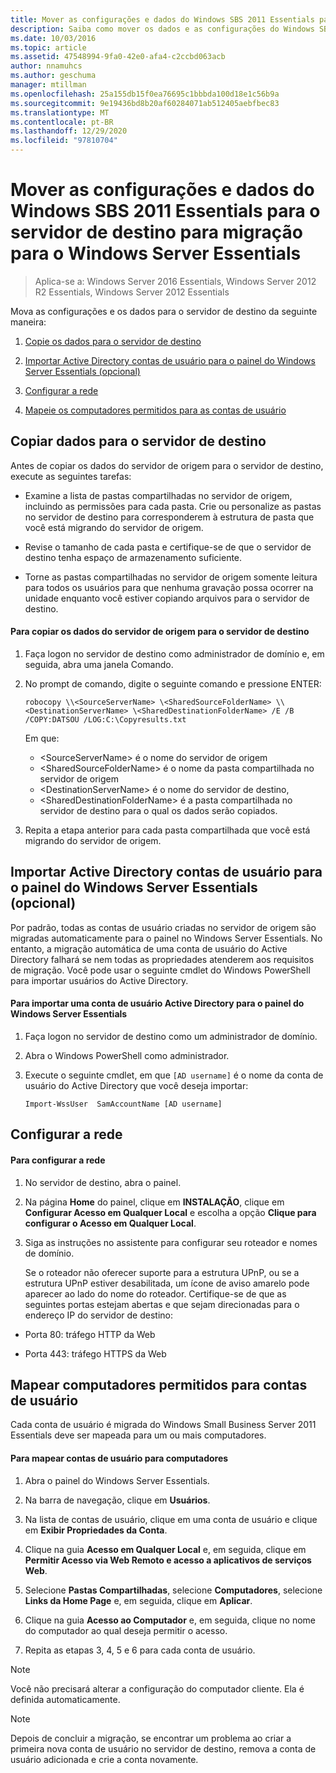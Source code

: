 ```yaml
---
title: Mover as configurações e dados do Windows SBS 2011 Essentials para o servidor de destino para migração para o Windows Server Essentials
description: Saiba como mover os dados e as configurações do Windows SBS 2011 Essentials para o servidor de destino para a migração do Windows Server Essentials.
ms.date: 10/03/2016
ms.topic: article
ms.assetid: 47548994-9fa0-42e0-afa4-c2ccbd063acb
author: nnamuhcs
ms.author: geschuma
manager: mtillman
ms.openlocfilehash: 25a155db15f0ea76695c1bbbda100d18e1c56b9a
ms.sourcegitcommit: 9e19436bd8b20af60284071ab512405aebfbec83
ms.translationtype: MT
ms.contentlocale: pt-BR
ms.lasthandoff: 12/29/2020
ms.locfileid: "97810704"
---
```

# <a name="move-windows-sbs-2011-essentials-settings-and-data-to-the-destination-server-for-windows-server-essentials-migration"></a>Mover as configurações e dados do Windows SBS 2011 Essentials para o servidor de destino para migração para o Windows Server Essentials

>Aplica-se a: Windows Server 2016 Essentials, Windows Server 2012 R2 Essentials, Windows Server 2012 Essentials

Mova as configurações e os dados para o servidor de destino da seguinte maneira:


1.  [Copie os dados para o servidor de destino](Move-Windows-SBS-2011-Essentials-to-the-Destination-Server-for-migration.md#BKMK_CopyData)

2.  [Importar Active Directory contas de usuário para o painel do Windows Server Essentials (opcional)](Move-Windows-SBS-2011-Essentials-to-the-Destination-Server-for-migration.md#BKMK_ImportADaccounts)

3.  [Configurar a rede](Move-Windows-SBS-2011-Essentials-to-the-Destination-Server-for-migration.md#BKMK_Network)

4.  [Mapeie os computadores permitidos para as contas de usuário](Move-Windows-SBS-2011-Essentials-to-the-Destination-Server-for-migration.md#BKMK_MapPermittedComputers)

##  <a name="copy-data-to-the-destination-server"></a><a name="BKMK_CopyData"></a> Copiar dados para o servidor de destino
 Antes de copiar os dados do servidor de origem para o servidor de destino, execute as seguintes tarefas:

-   Examine a lista de pastas compartilhadas no servidor de origem, incluindo as permissões para cada pasta. Crie ou personalize as pastas no servidor de destino para corresponderem à estrutura de pasta que você está migrando do servidor de origem.

-   Revise o tamanho de cada pasta e certifique-se de que o servidor de destino tenha espaço de armazenamento suficiente.

-   Torne as pastas compartilhadas no servidor de origem somente leitura para todos os usuários para que nenhuma gravação possa ocorrer na unidade enquanto você estiver copiando arquivos para o servidor de destino.

#### <a name="to-copy-data-from-the-source-server-to-the-destination-server"></a>Para copiar os dados do servidor de origem para o servidor de destino

1.  Faça logon no servidor de destino como administrador de domínio e, em seguida, abra uma janela Comando.

2.  No prompt de comando, digite o seguinte comando e pressione ENTER:

    `robocopy \\<SourceServerName> \<SharedSourceFolderName> \\<DestinationServerName> \<SharedDestinationFolderName> /E /B /COPY:DATSOU /LOG:C:\Copyresults.txt`

     Em que:
     - \<SourceServerName\> é o nome do servidor de origem
     - \<SharedSourceFolderName\> é o nome da pasta compartilhada no servidor de origem
     - \<DestinationServerName\> é o nome do servidor de destino,
     - \<SharedDestinationFolderName\> é a pasta compartilhada no servidor de destino para o qual os dados serão copiados.

3.  Repita a etapa anterior para cada pasta compartilhada que você está migrando do servidor de origem.

##  <a name="import-active-directory-user-accounts-to-the-windows-server-essentials-dashboard-optional"></a><a name="BKMK_ImportADaccounts"></a> Importar Active Directory contas de usuário para o painel do Windows Server Essentials (opcional)
 Por padrão, todas as contas de usuário criadas no servidor de origem são migradas automaticamente para o painel no Windows Server Essentials. No entanto, a migração automática de uma conta de usuário do Active Directory falhará se nem todas as propriedades atenderem aos requisitos de migração. Você pode usar o seguinte cmdlet do Windows PowerShell para importar usuários do Active Directory.

#### <a name="to-import-an-active-directory-user-account-to-the-windows-server-essentials-dashboard"></a>Para importar uma conta de usuário Active Directory para o painel do Windows Server Essentials

1.  Faça logon no servidor de destino como um administrador de domínio.

2.  Abra o Windows PowerShell como administrador.

3.  Execute o seguinte cmdlet, em que `[AD username]` é o nome da conta de usuário do Active Directory que você deseja importar:

     `Import-WssUser  SamAccountName [AD username]`

##  <a name="configure-the-network"></a><a name="BKMK_Network"></a> Configurar a rede

#### <a name="to-configure-the-network"></a>Para configurar a rede

1. No servidor de destino, abra o painel.

2. Na página **Home** do painel, clique em **INSTALAÇÃO**, clique em **Configurar Acesso em Qualquer Local** e escolha a opção **Clique para configurar o Acesso em Qualquer Local**.

3. Siga as instruções no assistente para configurar seu roteador e nomes de domínio.

   Se o roteador não oferecer suporte para a estrutura UPnP, ou se a estrutura UPnP estiver desabilitada, um ícone de aviso amarelo pode aparecer ao lado do nome do roteador. Certifique-se de que as seguintes portas estejam abertas e que sejam direcionadas para o endereço IP do servidor de destino:

-   Porta 80: tráfego HTTP da Web

-   Porta 443: tráfego HTTPS da Web

##  <a name="map-permitted-computers-to-user-accounts"></a><a name="BKMK_MapPermittedComputers"></a> Mapear computadores permitidos para contas de usuário
 Cada conta de usuário é migrada do Windows Small Business Server 2011 Essentials deve ser mapeada para um ou mais computadores.

#### <a name="to-map-user-accounts-to-computers"></a>Para mapear contas de usuário para computadores

1.  Abra o painel do Windows Server Essentials.

2.  Na barra de navegação, clique em **Usuários**.

3.  Na lista de contas de usuário, clique em uma conta de usuário e clique em **Exibir Propriedades da Conta**.

4.  Clique na guia **Acesso em Qualquer Local** e, em seguida, clique em **Permitir Acesso via Web Remoto e acesso a aplicativos de serviços Web**.

5.  Selecione **Pastas Compartilhadas**, selecione **Computadores**, selecione **Links da Home Page** e, em seguida, clique em **Aplicar**.

6.  Clique na guia **Acesso ao Computador** e, em seguida, clique no nome do computador ao qual deseja permitir o acesso.

7.  Repita as etapas 3, 4, 5 e 6 para cada conta de usuário.

> [!NOTE]
>  Você não precisará alterar a configuração do computador cliente. Ela é definida automaticamente.

> [!NOTE]
>  Depois de concluir a migração, se encontrar um problema ao criar a primeira nova conta de usuário no servidor de destino, remova a conta de usuário adicionada e crie a conta novamente.
